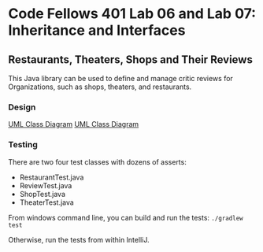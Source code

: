 # Code Fellows 401 Lab 06 and Lab 07: Inheritance and Interfaces

## Restaurants, Theaters, Shops and Their Reviews

This Java library can be used to define and manage critic reviews for Organizations, such as shops, theaters, and restaurants.

### Design
[UML Class Diagram](resources/Inheritance_And_Interfaces.jpg)
[UML Class Diagram](resources/Inheritance_And_Interfaces2.jpg)

### Testing
There are two four test classes with dozens of asserts:
- RestaurantTest.java
- ReviewTest.java
- ShopTest.java
- TheaterTest.java

From windows command line, you can build and run the tests:
`./gradlew test`

Otherwise, run the tests from within IntelliJ.
